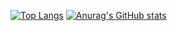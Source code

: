 [![Top Langs](https://github-readme-stats.vercel.app/api/top-langs/?username=zephyrzoom&theme=tokyonight)](https://github.com/anuraghazra/github-readme-stats)
[![Anurag's GitHub stats](https://github-readme-stats.vercel.app/api?username=zephyrzoom&count_private=true&show_icons=true&theme=tokyonight)](https://github.com/anuraghazra/github-readme-stats)
